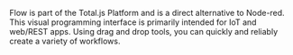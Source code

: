 Flow is part of the Total.js Platform and is a direct alternative to Node-red. This visual programming interface is primarily intended for IoT and web/REST apps. Using drag and drop tools, you can quickly and reliably create a variety of workflows.
